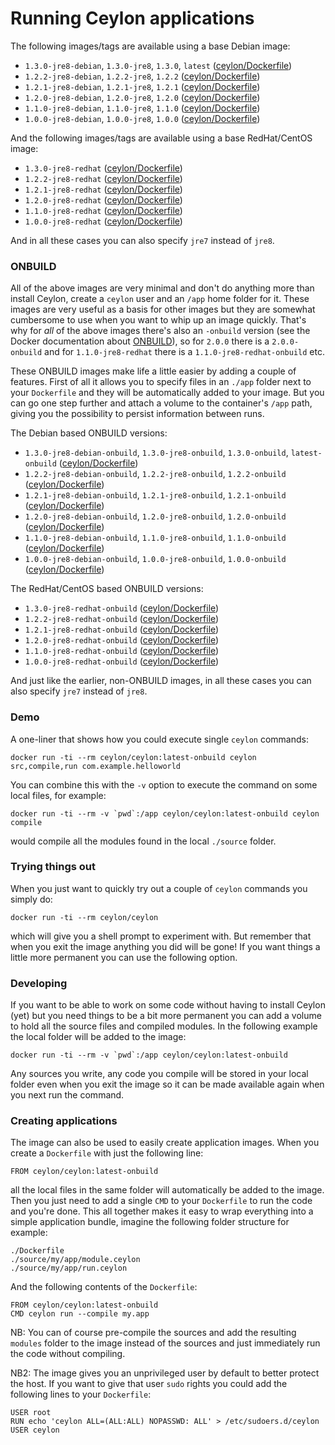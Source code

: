 # Running Ceylon applications

The following images/tags are available using a base Debian image:

 - `1.3.0-jre8-debian`, `1.3.0-jre8`, `1.3.0`, `latest` ([ceylon/Dockerfile](https://github.com/ceylon-docker/ceylon/blob/master/1.3.0/1.3.0-jre8-debian/Dockerfile))
 - `1.2.2-jre8-debian`, `1.2.2-jre8`, `1.2.2` ([ceylon/Dockerfile](https://github.com/ceylon-docker/ceylon/blob/master/1.2.2/1.2.2-jre8-debian/Dockerfile))
 - `1.2.1-jre8-debian`, `1.2.1-jre8`, `1.2.1` ([ceylon/Dockerfile](https://github.com/ceylon-docker/ceylon/blob/master/1.2.1/1.2.1-jre8-debian/Dockerfile))
 - `1.2.0-jre8-debian`, `1.2.0-jre8`, `1.2.0` ([ceylon/Dockerfile](https://github.com/ceylon-docker/ceylon/blob/master/1.2.0/1.2.0-jre8-debian/Dockerfile))
 - `1.1.0-jre8-debian`, `1.1.0-jre8`, `1.1.0` ([ceylon/Dockerfile](https://github.com/ceylon-docker/ceylon/blob/master/1.1.0/1.1.0-jre8-debian/Dockerfile))
 - `1.0.0-jre8-debian`, `1.0.0-jre8`, `1.0.0` ([ceylon/Dockerfile](https://github.com/ceylon-docker/ceylon/blob/master/1.0.0/1.0.0-jre8-debian/Dockerfile))

And the following images/tags are available using a base RedHat/CentOS image:

 - `1.3.0-jre8-redhat` ([ceylon/Dockerfile](https://github.com/ceylon-docker/ceylon/blob/master/1.3.0/1.3.0-jre8-redhat/Dockerfile))
 - `1.2.2-jre8-redhat` ([ceylon/Dockerfile](https://github.com/ceylon-docker/ceylon/blob/master/1.2.2/1.2.2-jre8-redhat/Dockerfile))
 - `1.2.1-jre8-redhat` ([ceylon/Dockerfile](https://github.com/ceylon-docker/ceylon/blob/master/1.2.1/1.2.1-jre8-redhat/Dockerfile))
 - `1.2.0-jre8-redhat` ([ceylon/Dockerfile](https://github.com/ceylon-docker/ceylon/blob/master/1.2.0/1.2.0-jre8-redhat/Dockerfile))
 - `1.1.0-jre8-redhat` ([ceylon/Dockerfile](https://github.com/ceylon-docker/ceylon/blob/master/1.1.0/1.1.0-jre8-redhat/Dockerfile))
 - `1.0.0-jre8-redhat` ([ceylon/Dockerfile](https://github.com/ceylon-docker/ceylon/blob/master/1.0.0/1.0.0-jre8-redhat/Dockerfile))

And in all these cases you can also specify `jre7` instead of `jre8`.

### ONBUILD

All of the above images are very minimal and don't do anything more than install Ceylon, create a `ceylon` user and an `/app` home folder for it. These images are very useful as a basis for other images but they are somewhat cumbersome to use when you want to whip up an image quickly. That's why for *all* of the above images there's also an `-onbuild` version (see the Docker documentation about [ONBUILD](https://docs.docker.com/engine/reference/builder/#/onbuild)), so for `2.0.0` there is a `2.0.0-onbuild` and for `1.1.0-jre8-redhat` there is a `1.1.0-jre8-redhat-onbuild` etc.

These ONBUILD images make life a little easier by adding a couple of features. First of all it allows you to specify files in an `./app` folder next to your `Dockerfile` and they will be automatically added to your image. But you can go one step further and attach a volume to the container's `/app` path, giving you the possibility to persist information between runs.

The Debian based ONBUILD versions:

 - `1.3.0-jre8-debian-onbuild`, `1.3.0-jre8-onbuild`, `1.3.0-onbuild`, `latest-onbuild` ([ceylon/Dockerfile](https://github.com/ceylon-docker/ceylon/blob/master/1.3.0/1.3.0-jre8-debian-onbuild/Dockerfile))
 - `1.2.2-jre8-debian-onbuild`, `1.2.2-jre8-onbuild`, `1.2.2-onbuild` ([ceylon/Dockerfile](https://github.com/ceylon-docker/ceylon/blob/master/1.2.2/1.2.2-jre8-debian-onbuild/Dockerfile))
 - `1.2.1-jre8-debian-onbuild`, `1.2.1-jre8-onbuild`, `1.2.1-onbuild` ([ceylon/Dockerfile](https://github.com/ceylon-docker/ceylon/blob/master/1.2.1/1.2.1-jre8-debian-onbuild/Dockerfile))
 - `1.2.0-jre8-debian-onbuild`, `1.2.0-jre8-onbuild`, `1.2.0-onbuild` ([ceylon/Dockerfile](https://github.com/ceylon-docker/ceylon/blob/master/1.2.0/1.2.0-jre8-debian-onbuild/Dockerfile))
 - `1.1.0-jre8-debian-onbuild`, `1.1.0-jre8-onbuild`, `1.1.0-onbuild` ([ceylon/Dockerfile](https://github.com/ceylon-docker/ceylon/blob/master/1.1.0/1.1.0-jre8-debian-onbuild/Dockerfile))
 - `1.0.0-jre8-debian-onbuild`, `1.0.0-jre8-onbuild`, `1.0.0-onbuild` ([ceylon/Dockerfile](https://github.com/ceylon-docker/ceylon/blob/master/1.0.0/1.0.0-jre8-debian-onbuild/Dockerfile))

The RedHat/CentOS based ONBUILD versions:

 - `1.3.0-jre8-redhat-onbuild` ([ceylon/Dockerfile](https://github.com/ceylon-docker/ceylon/blob/master/1.3.0/1.3.0-jre8-redhat-onbuild/Dockerfile))
 - `1.2.2-jre8-redhat-onbuild` ([ceylon/Dockerfile](https://github.com/ceylon-docker/ceylon/blob/master/1.2.2/1.2.2-jre8-redhat-onbuild/Dockerfile))
 - `1.2.1-jre8-redhat-onbuild` ([ceylon/Dockerfile](https://github.com/ceylon-docker/ceylon/blob/master/1.2.1/1.2.1-jre8-redhat-onbuild/Dockerfile))
 - `1.2.0-jre8-redhat-onbuild` ([ceylon/Dockerfile](https://github.com/ceylon-docker/ceylon/blob/master/1.2.0/1.2.0-jre8-redhat-onbuild/Dockerfile))
 - `1.1.0-jre8-redhat-onbuild` ([ceylon/Dockerfile](https://github.com/ceylon-docker/ceylon/blob/master/1.1.0/1.1.0-jre8-redhat-onbuild/Dockerfile))
 - `1.0.0-jre8-redhat-onbuild` ([ceylon/Dockerfile](https://github.com/ceylon-docker/ceylon/blob/master/1.0.0/1.0.0-jre8-redhat-onbuild/Dockerfile))

And just like the earlier, non-ONBUILD images, in all these cases you can also specify `jre7` instead of `jre8`.

### Demo

A one-liner that shows how you could execute single `ceylon` commands:

    docker run -ti --rm ceylon/ceylon:latest-onbuild ceylon src,compile,run com.example.helloworld

You can combine this with the `-v` option to execute the command on some local files, for example:

    docker run -ti --rm -v `pwd`:/app ceylon/ceylon:latest-onbuild ceylon compile

would compile all the modules found in the local `./source` folder.

### Trying things out

When you just want to quickly try out a couple of `ceylon` commands you simply do:

    docker run -ti --rm ceylon/ceylon

which will give you a shell prompt to experiment with. But remember that when you exit the image anything you did will be gone! If you want things a little more permanent you can use the following option.

### Developing

If you want to be able to work on some code without having to install Ceylon (yet) but you need things to be a bit more permanent you can add a volume to hold all the source files and compiled modules. In the following example the local folder will be added to the image:

    docker run -ti --rm -v `pwd`:/app ceylon/ceylon:latest-onbuild

Any sources you write, any code you compile will be stored in your local folder even when you exit the image so it can be made available again when you next run the command.

### Creating applications

The image can also be used to easily create application images. When you create a `Dockerfile` with just the following line:

    FROM ceylon/ceylon:latest-onbuild

all the local files in the same folder will automatically be added to the image. Then you just need to add a single `CMD` to your `Dockerfile` to run the code and you're done. This all together makes it easy to wrap everything into a simple application bundle, imagine the following folder structure for example:

    ./Dockerfile
    ./source/my/app/module.ceylon
    ./source/my/app/run.ceylon

And the following contents of the `Dockerfile`:

    FROM ceylon/ceylon:latest-onbuild
    CMD ceylon run --compile my.app

NB: You can of course pre-compile the sources and add the resulting `modules` folder to the image instead of the sources and just immediately run the code without compiling.

NB2: The image gives you an unprivileged user by default to better protect the host. If you want to give that user `sudo` rights you could add the following lines to your `Dockerfile`:

    USER root
    RUN echo 'ceylon ALL=(ALL:ALL) NOPASSWD: ALL' > /etc/sudoers.d/ceylon
    USER ceylon



